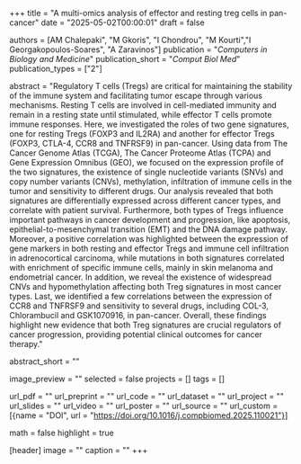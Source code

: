 +++
title = "A multi-omics analysis of effector and resting treg cells in pan-cancer"
date = "2025-05-02T00:00:01"
draft = false

authors = [AM Chalepaki", "M Gkoris", "I Chondrou", "M Kourti","I Georgakopoulos-Soares", "A Zaravinos"]
publication = "_Computers in Biology and Medicine_"
publication_short = "_Comput Biol Med_"
publication_types = ["2"]

abstract = "Regulatory T cells (Tregs) are critical for maintaining the stability of the immune system and facilitating tumor escape through various mechanisms. Resting T cells are involved in cell-mediated immunity and remain in a resting state until stimulated, while effector T cells promote immune responses. Here, we investigated the roles of two gene signatures, one for resting Tregs (FOXP3 and IL2RA) and another for effector Tregs (FOXP3, CTLA-4, CCR8 and TNFRSF9) in pan-cancer. Using data from The Cancer Genome Atlas (TCGA), The Cancer Proteome Atlas (TCPA) and Gene Expression Omnibus (GEO), we focused on the expression profile of the two signatures, the existence of single nucleotide variants (SNVs) and copy number variants (CNVs), methylation, infiltration of immune cells in the tumor and sensitivity to different drugs. Our analysis revealed that both signatures are differentially expressed across different cancer types, and correlate with patient survival. Furthermore, both types of Tregs influence important pathways in cancer development and progression, like apoptosis, epithelial-to-mesenchymal transition (EMT) and the DNA damage pathway. Moreover, a positive correlation was highlighted between the expression of gene markers in both resting and effector Tregs and immune cell infiltration in adrenocortical carcinoma, while mutations in both signatures correlated with enrichment of specific immune cells, mainly in skin melanoma and endometrial cancer. In addition, we reveal the existence of widespread CNVs and hypomethylation affecting both Treg signatures in most cancer types. Last, we identified a few correlations between the expression of CCR8 and TNFRSF9 and sensitivity to several drugs, including COL-3, Chlorambucil and GSK1070916, in pan-cancer. Overall, these findings highlight new evidence that both Treg signatures are crucial regulators of cancer progression, providing potential clinical outcomes for cancer therapy."

abstract_short = ""

image_preview = ""
selected = false
projects = []
tags = []

url_pdf = ""
url_preprint = ""
url_code = ""
url_dataset = ""
url_project = ""
url_slides = ""
url_video = ""
url_poster = ""
url_source = ""
url_custom = [{name = "DOI", url = "https://doi.org/10.1016/j.compbiomed.2025.110021"}]

math = false
highlight = true

[header]
image = ""
caption = ""
+++
